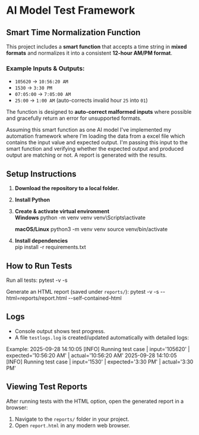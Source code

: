 # AI Model Test Framework

## Smart Time Normalization Function
This project includes a **smart function** that accepts a time string in **mixed formats** and normalizes it into a consistent **12-hour AM/PM format**.  

### Example Inputs & Outputs:
- `105620` → `10:56:20 AM`  
- `1530` → `3:30 PM`  
- `07:05:00` → `7:05:00 AM`  
- `25:00` → `1:00 AM` (auto-corrects invalid hour `25` into `01`)  

The function is designed to **auto-correct malformed inputs** where possible and gracefully return an error for unsupported formats.

Assuming this smart function as one AI model I've implemented my automation framework where I'm loading the data from a excel file which contains the input value and expected output. I'm passing this input to the smart function and verifying whether the expected output and produced output are matching or not. A report is generated with the results.

## Setup Instructions

1. **Download the repository to a local folder.**

2. **Install Python**

3. **Create & activate virtual environment**  
   **Windows**
   python -m venv venv
   venv\Scripts\activate

   **macOS/Linux**
   python3 -m venv venv
   source venv/bin/activate

4. **Install dependencies**  
   pip install -r requirements.txt


## How to Run Tests

Run all tests:
pytest -v -s

Generate an HTML report (saved under `reports/`):
pytest -v -s --html=reports/report.html --self-contained-html


## Logs
- Console output shows test progress.  
- A file `testlogs.log` is created/updated automatically with detailed logs:  

Example:
2025-09-28 14:10:05 [INFO] Running test case | input='105620' | expected='10:56:20 AM' | actual='10:56:20 AM'
2025-09-28 14:10:05 [INFO] Running test case | input='1530' | expected='3:30 PM' | actual='3:30 PM'


## Viewing Test Reports
After running tests with the HTML option, open the generated report in a browser:  

1. Navigate to the `reports/` folder in your project.  
2. Open `report.html` in any modern web browser.